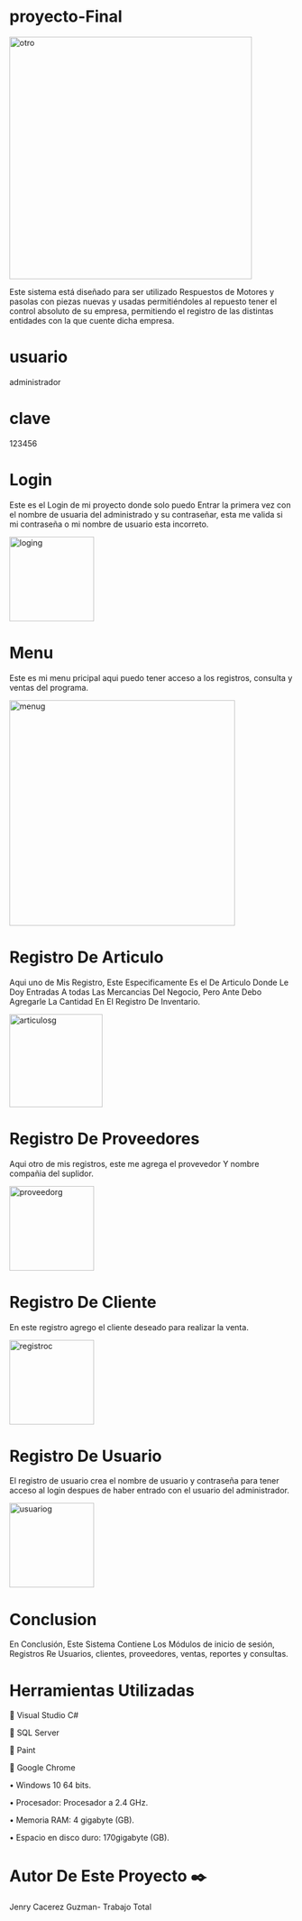 # proyecto-Final

<img width="430" alt="otro" src="https://user-images.githubusercontent.com/54563282/69765424-b7243e00-116b-11ea-94a1-d5013a108c4d.png">



Este sistema está diseñado para ser utilizado Respuestos de Motores y pasolas con piezas nuevas y usadas permitiéndoles  al repuesto tener el control absoluto de su empresa, permitiendo el registro de las distintas entidades con la que cuente dicha empresa.
# usuario
administrador
# clave
123456

# Login

Este es el Login de mi proyecto donde solo puedo Entrar la primera vez con el nombre de usuaria del administrado y su contraseñar, esta me valida si mi contraseña o mi nombre de usuario esta incorreto.

<img width="150" alt="loging" src="https://user-images.githubusercontent.com/54563282/69565002-f572ff00-0fab-11ea-997b-06be91fd7868.png">

# Menu
Este es mi menu pricipal aqui puedo tener acceso a los registros, consulta y ventas del programa.

<img width="400" alt="menug" src="https://user-images.githubusercontent.com/54563282/69565254-8053f980-0fac-11ea-916a-e8f7d4b19677.png">

# Registro De Articulo
Aqui uno de Mis Registro, Este Especificamente Es el De Articulo Donde Le Doy Entradas A todas Las Mercancias Del Negocio, Pero Ante Debo Agregarle La Cantidad En El Registro De Inventario.

<img width="165" alt="articulosg" src="https://user-images.githubusercontent.com/54563282/69565307-9d88c800-0fac-11ea-9ece-f962add291ac.png">

# Registro De Proveedores
Aqui otro de mis registros, este me agrega el provevedor Y nombre compañia del suplidor.

<img width="150" alt="proveedorg" src="https://user-images.githubusercontent.com/54563282/69565366-be511d80-0fac-11ea-8e2e-516df2385401.png">

# Registro De Cliente
En este registro agrego el cliente deseado para realizar la venta.

<img width="150" alt="registroc" src="https://user-images.githubusercontent.com/54563282/69565431-dde84600-0fac-11ea-975f-4dea8b8a4314.png">

# Registro De Usuario
El registro de usuario crea el nombre de usuario y contraseña para tener acceso al login despues de haber entrado con el usuario del administrador.

<img width="150" alt="usuariog" src="https://user-images.githubusercontent.com/54563282/69565494-fbb5ab00-0fac-11ea-9eea-aef7b47acc02.png">

# Conclusion
En Conclusión, Este Sistema Contiene Los Módulos de inicio de sesión, Registros Re Usuarios, clientes,  proveedores, ventas, reportes y consultas.


# Herramientas Utilizadas 

 Visual Studio C#

 SQL Server

 Paint

 Google Chrome

• Windows 10 64 bits.

• Procesador: Procesador a 2.4 GHz.

• Memoria RAM: 4 gigabyte (GB).

• Espacio en disco duro: 170gigabyte (GB).



# Autor De Este Proyecto ✒️

Jenry Cacerez Guzman- Trabajo Total



